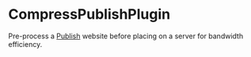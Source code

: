 # CompressPublishPlugin

Pre-process a [Publish](https://github.com/johnsundell/publish)  website before placing on a server for bandwidth efficiency.

